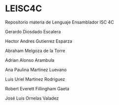 # LEISC4C
Repositorio materia de Lenguaje Ensamblador ISC 4C

Gerardo Diosdado Escalera

Hector Andres Gutierrez Esparza

Abraham Melgoza de la Torre

Adrian Alonso Arambula

Ana Paulina Martinez Luevano

Luis Uriel Martinez Rodriguez

Robert Everett Fillingham Gaeta

José Luis Ornelas Valadez
